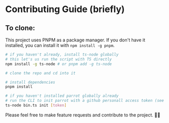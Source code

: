 # Contributing Guide (briefly)

## To clone:

This project uses PNPM as a package manager. If you don't have it installed, you can install it with `npm install -g pnpm`.

```sh
# if you haven't already, install ts-node globally
# this let's us run the script with TS directly
npm install -g ts-node # or pnpm add -g ts-node

# clone the repo and cd into it

# install dependencies
pnpm install

# if you haven't installed parrot globally already
# run the CLI to init parrot with a github personall access token (see the README for more info)
ts-node bin.ts init [token]
```

Please feel free to make feature requests and contribute to the project. 🦜🥳